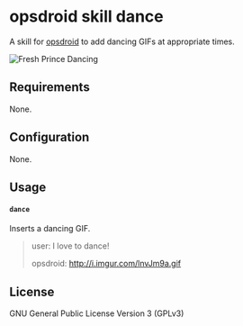 # opsdroid skill dance

A skill for [opsdroid](https://github.com/opsdroid/opsdroid) to add dancing GIFs at appropriate times.

![Fresh Prince Dancing](http://i.imgur.com/Cj7pp8k.gif)

## Requirements

None.

## Configuration

None.

## Usage

#### `dance`

Inserts a dancing GIF.

> user: I love to dance!
>
> opsdroid: http://i.imgur.com/lnvJm9a.gif

## License

GNU General Public License Version 3 (GPLv3)
